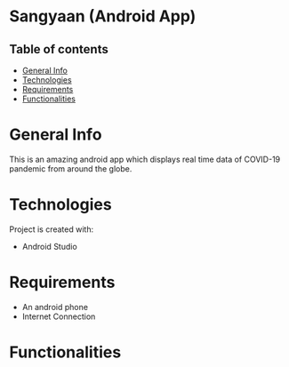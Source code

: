 # Sangyaan (Android App)

## Table of contents
* [General Info](#general-info)
* [Technologies](#technologies)
* [Requirements](#requirements)
* [Functionalities](#functionalities)

# General Info
This is an amazing android app which displays real time data of COVID-19 pandemic from around the globe.

# Technologies
Project is created with:
* Android Studio

# Requirements
* An android phone
* Internet Connection

# Functionalities
